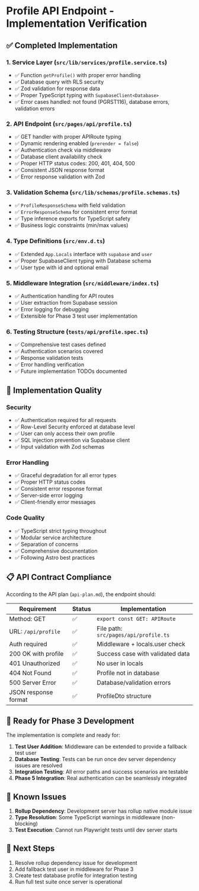 # Profile API Endpoint - Implementation Verification

## ✅ Completed Implementation

### 1. Service Layer (`src/lib/services/profile.service.ts`)

- ✅ Function `getProfile()` with proper error handling
- ✅ Database query with RLS security
- ✅ Zod validation for response data
- ✅ Proper TypeScript typing with `SupabaseClient<Database>`
- ✅ Error cases handled: not found (PGRST116), database errors, validation errors

### 2. API Endpoint (`src/pages/api/profile.ts`)

- ✅ GET handler with proper APIRoute typing
- ✅ Dynamic rendering enabled (`prerender = false`)
- ✅ Authentication check via middleware
- ✅ Database client availability check
- ✅ Proper HTTP status codes: 200, 401, 404, 500
- ✅ Consistent JSON response format
- ✅ Error response validation with Zod

### 3. Validation Schema (`src/lib/schemas/profile.schemas.ts`)

- ✅ `ProfileResponseSchema` with field validation
- ✅ `ErrorResponseSchema` for consistent error format
- ✅ Type inference exports for TypeScript safety
- ✅ Business logic constraints (min/max values)

### 4. Type Definitions (`src/env.d.ts`)

- ✅ Extended `App.Locals` interface with `supabase` and `user`
- ✅ Proper SupabaseClient typing with Database schema
- ✅ User type with id and optional email

### 5. Middleware Integration (`src/middleware/index.ts`)

- ✅ Authentication handling for API routes
- ✅ User extraction from Supabase session
- ✅ Error logging for debugging
- ✅ Extensible for Phase 3 test user implementation

### 6. Testing Structure (`tests/api/profile.spec.ts`)

- ✅ Comprehensive test cases defined
- ✅ Authentication scenarios covered
- ✅ Response validation tests
- ✅ Error handling verification
- ✅ Future implementation TODOs documented

## 🔧 Implementation Quality

### Security

- ✅ Authentication required for all requests
- ✅ Row-Level Security enforced at database level
- ✅ User can only access their own profile
- ✅ SQL injection prevention via Supabase client
- ✅ Input validation with Zod schemas

### Error Handling

- ✅ Graceful degradation for all error types
- ✅ Proper HTTP status codes
- ✅ Consistent error response format
- ✅ Server-side error logging
- ✅ Client-friendly error messages

### Code Quality

- ✅ TypeScript strict typing throughout
- ✅ Modular service architecture
- ✅ Separation of concerns
- ✅ Comprehensive documentation
- ✅ Following Astro best practices

## 📋 API Contract Compliance

According to the API plan (`api-plan.md`), the endpoint should:

| Requirement          | Status | Implementation                        |
| -------------------- | ------ | ------------------------------------- |
| Method: GET          | ✅     | `export const GET: APIRoute`          |
| URL: `/api/profile`  | ✅     | File path: `src/pages/api/profile.ts` |
| Auth required        | ✅     | Middleware + locals.user check        |
| 200 OK with profile  | ✅     | Success case with validated data      |
| 401 Unauthorized     | ✅     | No user in locals                     |
| 404 Not Found        | ✅     | Profile not in database               |
| 500 Server Error     | ✅     | Database/validation errors            |
| JSON response format | ✅     | ProfileDto structure                  |

## 🚀 Ready for Phase 3 Development

The implementation is complete and ready for:

1. **Test User Addition**: Middleware can be extended to provide a fallback test user
2. **Database Testing**: Tests can be run once dev server dependency issues are resolved
3. **Integration Testing**: All error paths and success scenarios are testable
4. **Phase 5 Integration**: Real authentication can be seamlessly integrated

## 🐛 Known Issues

1. **Rollup Dependency**: Development server has rollup native module issue
2. **Type Resolution**: Some TypeScript warnings in middleware (non-blocking)
3. **Test Execution**: Cannot run Playwright tests until dev server starts

## 📝 Next Steps

1. Resolve rollup dependency issue for development
2. Add fallback test user in middleware for Phase 3
3. Create test database profile for integration testing
4. Run full test suite once server is operational
